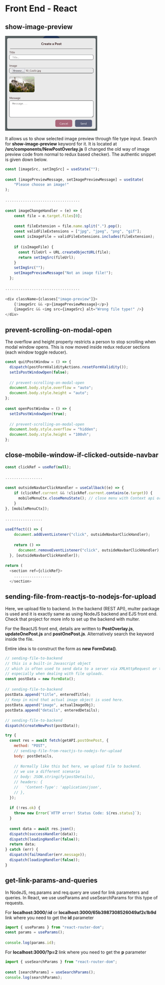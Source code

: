 # Front End - React

## show-image-preview

<img src="./readme-images/image-preview-window.png" style="width: 300px">

It allows us to show selected image preview through file type input. Search for **show-image-preview** keyword for it. It is located at **/src/components/NewPostOverlay.js** (I changed the old way of image preview code from normal to redux based checker). The authentic snippet is given down below.

```javascript
const [imageSrc, setImgSrc] = useState("");

const [imagePreviewMessage, setImagePreviewMessage] = useState(
    "Please choose an image!"
);

..................................

const imageChangeHandler = (e) => {
    const file = e.target.files[0];

    const fileExtension = file.name.split(".").pop();
    const validFileExtensions = ["jpg", "jpeg", "png", "gif"];
    const isImageFile = validFileExtensions.includes(fileExtension);

    if (isImageFile) {
      const fileUrl = URL.createObjectURL(file);
      return setImgSrc(fileUrl);
    }
    setImgSrc("");
    setImagePreviewMessage("Not an image file!");
  };

..................................

<div className={classes["image-preview"]}>
    {!imageSrc && <p>{imagePreviewMessage}</p>}
    {imageSrc && <img src={imageSrc} alt="Wrong file type!" />}
</div>

```

## prevent-scrolling-on-modal-open

The overflow and height property restricts a person to stop scrolling when modal window opens. This is now moved inside redux reducer sections (each window toggle reducer).

```javascript
const quitPostWindow = () => {
  dispatch(postFormValidityActions.resetFormValidity());
  setIsPostWindowOpen(false);

  // prevent-scrolling-on-modal-open
  document.body.style.overflow = "auto";
  document.body.style.height = "auto";
};

const openPostWindow = () => {
  setIsPostWindowOpen(true);

  // prevent-scrolling-on-modal-open
  document.body.style.overflow = "hidden";
  document.body.style.height = "100vh";
};
```

## close-mobile-window-if-clicked-outside-navbar

```javascript
const clickRef = useRef(null);

.................

const outsideNavbarClickHandler = useCallback((e) => {
    if (clickRef.current && !clickRef.current.contains(e.target)) {
      mobileMenuCtx.closeMenuState(); // close menu with Context api or other state management tool
    }
}, [mobileMenuCtx]);

.................

useEffect(() => {
    document.addEventListener("click", outsideNavbarClickHandler);

    return () =>
      document.removeEventListener("click", outsideNavbarClickHandler);
  }, [outsideNavbarClickHandler]);

return (
  <section ref={clickRef}>
    .................
  </section>

```

## sending-file-from-reactjs-to-nodejs-for-upload

Here, we upload file to backend. In the backend (REST API), multer package is used and it is exactly same as using NodeJS backend and EJS front end. Check that project for more info to set up the backend with multer.

For the ReactJS front end, details are written to **PostOverlay.js**, **updateOnePost.js** and **postOnePost.js**. Alternatively search the keyword inside the file.

Entire idea is to construct the form as **new FormData()**.

```javascript
// sending-file-to-backend
// this is a built-in Javascript object
// which is often used to send data to a server via XMLHttpRequest or the Fetch API,
// especially when dealing with file uploads.
const postData = new FormData();

// sending-file-to-backend
postData.append("title", enteredTitle);
// Keep in mind that actual image object is used here.
postData.append("image", actualImageObj);
postData.append("details", enteredDetails);

// sending-file-to-backend
dispatch(createNewPost(postData));
```

```javascript
try {
  const res = await fetch(getAPI.postOnePost, {
    method: "POST",
    // sending-file-from-reactjs-to-nodejs-for-upload
    body: postDetails,

    // Normally like this but here, we upload file to backend.
    // we use a different scenario
    // body: JSON.stringify(postDetails),
    // headers: {
    //   'Content-Type': 'application/json',
    // },
  });

  if (!res.ok) {
    throw new Error(`HTTP error! Status Code: ${res.status}`);
  }

  const data = await res.json();
  dispatch(successHandler(data));
  dispatch(loadingHandler(false));
  return data;
} catch (err) {
  dispatch(failHandler(err.message));
  dispatch(loadingHandler(false));
}
```

## get-link-params-and-queries
In NodeJS, req.params and req.query are used for link parameters and queries. In React, we use useParams and useSearchParams for this type of requests.

For **localhost:3000/:id** or **localhost:3000/65b3987308526049af2c1b9d** link where you need to get the **id** parameter
```javascript
import { useParams } from "react-router-dom";
const params = useParams();

console.log(params.id);
```

For **localhost:3000/?p=2** link where you need to get the **p** parameter
```javascript
import { useSearchParams } from "react-router-dom";

const [searchParams] = useSearchParams();
console.log(searchParams);
```